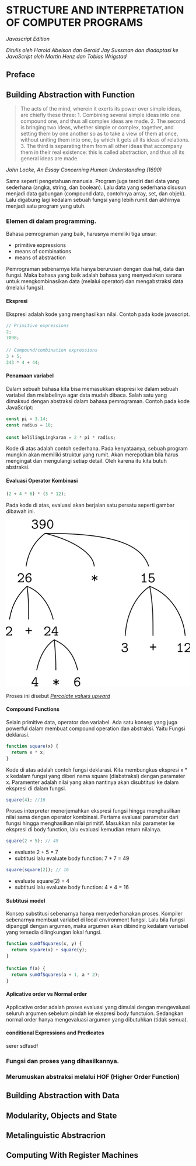 # STRUCTURE AND INTERPRETATION OF COMPUTER PROGRAMS

_Javascript Edition_

_Ditulis oleh Harold Abelson dan Gerald Jay Sussman dan diadaptasi ke JavaScript oleh Martin Henz dan Tobias Wrigstad_

## Preface

## Building Abstraction with Function

> The acts of the mind, wherein it exerts its power over simple ideas, are chiefly these three: 1. Combining several simple ideas into one compound one, and thus all complex ideas are made. 2. The second is bringing two ideas, whether simple or complex, together, and setting them by one another so as to take a view of them at once, without uniting them into one, by which it gets all its ideas of relations. 3. The third is separating them from all other ideas that accompany them in their real existence: this is called abstraction, and thus all its general ideas are made.

_John Locke, An Essay Concerning Human Understanding (1690)_

Sama seperti pengetahuan manusia. Program juga terdiri dari data yang sederhana (angka, string, dan boolean). Lalu data yang sederhana disusun menjadi data gabungan (compound data, contohnya array, set, dan objek). Lalu digabung lagi kedalam sebuah fungsi yang lebih rumit dan akhirnya menjadi satu program yang utuh.

### Elemen di dalam programming.

Bahasa pemrograman yang baik, harusnya memiliki tiga unsur:

- primitive expressions
- means of combinations
- means of abstraction

Pemrograman sebenarnya kita hanya berurusan dengan dua hal, data dan fungsi. Maka bahasa yang baik adalah bahasa yang menyediakan sarana untuk mengkombinasikan data (melalui operator) dan mengabstraksi data (melalui fungsi).

#### Ekspresi

Ekspresi adalah kode yang menghasilkan nilai. Contoh pada kode javascript.

```javascript
// Primitive expressions
2;
7898;

// Compound/combination expressions
3 + 5;
343 * 4 + 44;
```

#### Penamaan variabel

Dalam sebuah bahasa kita bisa memasukkan ekspresi ke dalam sebuah variabel dan melabelinya agar data mudah dibaca. Salah satu yang dimaksud dengan abstraksi dalam bahasa pemrograman. Contoh pada kode JavaScript:

```javascript
const pi = 3.14;
const radius = 10;

const kelilingLingkaran = 2 * pi * radius;
```

Kode di atas adalah contoh sederhana. Pada kenyataanya, sebuah program mungkin akan memiliki struktur yang rumit. Akan merepotkan bila harus mengingat dan mengulangi setiap detail. Oleh karena itu kita butuh abstraksi.

#### Evaluasi Operator Kombinasi

```javascript
(2 + 4 * 6) * (3 * 12);
```

Pada kode di atas, evaluasi akan berjalan satu persatu seperti gambar dibawah ini.

![Visualisasi operator kombinasi yang dievaluasi](./assets/SICP/evaluating-flow.svg)

Proses ini disebut [_Percolate values upward_](https://chatgpt.com/share/39c40185-630e-4b07-a69d-574bceb870a1)

#### Compound Functions

Selain primitive data, operator dan variabel. Ada satu konsep yang juga powerful dalam membuat compound operation dan abstraksi. Yaitu Fungsi deklarasi.

```javascript
function square(x) {
  return x * x;
}
```

Kode di atas adalah contoh fungsi deklarasi. Kita membungkus ekspresi x \* x kedalam fungsi yang diberi nama square (diabstraksi) dengan paramater x. Paramenter adalah nilai yang akan nantinya akan disubtitusi ke dalam ekspresi di dalam fungsi.

```javascript
square(4); //16
```

Proses interpreter menerjemahkan ekspresi fungsi hingga menghasilkan nilai sama dengan operator kombinasi. Pertama evaluasi parameter dari fungsi hingga menghasilkan nilai primitif.
Masukkan nilai parameter ke ekspresi di body function, lalu evaluasi kemudian return nilainya.

```javascript
square(2 + 5); // 49
```

- evaluate 2 + 5 = 7
- subtitusi lalu evaluate body function: 7 \* 7 = 49

```javascript
square(square(2)); // 16
```

- evaluate square(2) = 4
- subtitusi lalu evaluate body function: 4 \* 4 = 16

#### Subtitusi model

Konsep substitusi sebenarnya hanya menyederhanakan proses. Kompiler sebenarnya membuat variabel di local environment fungsi. Lalu bila fungsi dipanggil dengan argumen, maka argumen akan dibinding kedalam variabel yang tersedia dilingkungan lokal fungsi.

```javascript
function sumOfSquares(x, y) {
  return square(x) + square(y);
}

function f(a) {
  return sumOfSquares(a + 1, a * 2);
}
```

#### Aplicative order vs Normal order

Applicative order adalah proses evaluasi yang dimulai dengan mengevaluasi seluruh argumen sebelum pindah ke ekspresi body functuion. Sedangkan normal order hanya mengevaluasi argumen yang dibutuhkan (tidak semua).

#### conditional Expressions and Predicates

serer
sdfasdf

### Fungsi dan proses yang dihasilkannya.

### Merumuskan abstraksi melalui HOF (Higher Order Function)

## Building Abstraction with Data

## Modularity, Objects and State

## Metalinguistic Abstracrion

## Computing With Register Machines

